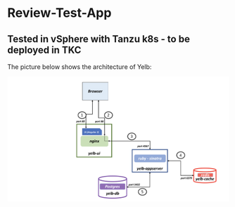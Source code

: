 # Review-Test-App

## Tested in vSphere with Tanzu k8s - to be deployed in TKC
The picture below shows the architecture of Yelb:

![yelb-architecture](images/yelb-architecture.png)
